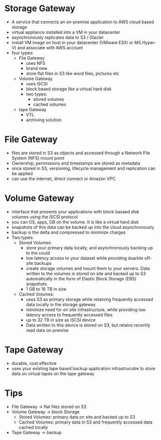 # Storage Gateway

- A service that connects an on-premise application to AWS cloud based storage
- virtual appliance installed into a VM in your datacenter
- asynchronously replicates data to S3 / Glacier
- install VM image on host in your datacenter (VMware ESXi or MS Hyper-V) and associate with AWS account
- four types:
  - Flie Gateway
    - uses NFS
    - brand new
    - store flat files in S3 like word files, pictures etc
  - Volume Gateway
    - uses iSCSI
    - block based storage like a virtual hard disk
    - two types:
      - stored volumes
      - cached volumes
  - tape Gateway
    - VTL
    - archiving solution


# File Gateway
- files are stored in S3 as objects and accessed through a Network File System (NFS) mount point
- Ownership, permissions and timestamps are stored as metadata
- once stored in S3, versioning, lifecycle management and replication can be applied
- can use the internet, direct connect or Amazon VPC


# Volume Gateway
- interface that presents your applications with block basaed disk volumes using the iSCSI protocol
- you can OS, apps, DB on the volume. It is like a virtual hard disk
- snapshots of this data can be backed up into the cloud asynchronously
- backup is the delta and compressed to minimize charges
- Two types:
  - Stored Volumes:
    - store your primary data locally, and asynchronously backing up to the could
    - low latency access to your dataset while providing duarble off-site backups
    - create storage volumes and mount them to your servers. Data written to the volumes is stored on site and backed up to S3 automatically in the form of Elastic Block Storage  (EBS) snapshots.
    - 1 GB to 16 TB in size
  - Cached Volumes:
    - uses S3 as primary storage while retaining frequently accessed data locally in the storage gateway
    - minimize need for on site infrastructure, while providing low latency access to frequently accessed files
    - up to 32 TB in size as iSCSI device
    - Data written to this device is stored on S3, but retains recently read data on premise


# Tape Gateway
- durable, cost effective
- uses your existing tape based backup application infrastrucutre to store data on virtual tapes on the tape gateway


# Tips
- File Gateway -> flat files stored on S3
- Volume Gateway -> block Storage
  - Stored Volumes: primary data on site and backed up to S3
  - Cached Volumes: primary data in S3 and frequently accessed data cached locally
- Tape Gateway -> backup 
